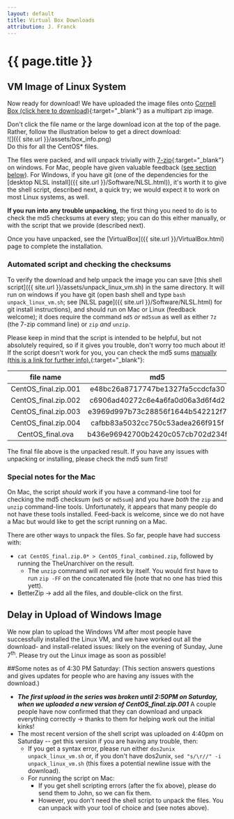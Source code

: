 ```yaml
---
layout: default
title: Virtual Box Downloads
attribution: J. Franck
---
```

# {{ page.title }}

## VM Image of Linux System

Now ready for download!  We have uploaded the image files onto [Cornell Box (click here to download)](https://cornell.box.com/s/o47ptx9wr21ui15zbugjizjanz24jk6c){:target="_blank"} as a multipart zip image.

Don't click the file name or the large download icon at the top of the page.  Rather, follow the illustration below to get a direct download:  
![]({{ site.url }}/assets/box_info.png)  
Do this for all the CentOS* files.

The files were packed, and will unpack trivially with [7-zip](http://www.7-zip.org/){:target="_blank"} on windows.
For Mac, people have given valuable feedback ([see section below](#Macnotes)).
For Windows, if you have git (one of the dependencies for the [desktop NLSL install]({{ site.url }}/Software/NLSL.html)), it's worth it to give the shell script, described next, a quick try; we would expect it to work on most Linux systems, as well.

**If you run into any trouble unpacking,** the first thing you need to do is to check the md5 checksums at every step; you can do this either manually, or with the script that we provide (described next).

Once you have unpacked, 
see the [VirtualBox]({{ site.url }}/VirtualBox.html) page to complete the installation.

### Automated script and checking the checksums

To verify the download and help unpack the image you can save [this shell script]({{ site.url }}/assets/unpack_linux_vm.sh) in the same directory.  It will run on windows if you have git (open bash shell and type `bash unpack_linux_vm.sh`; see [NLSL page]({{ site.url }}/Software/NLSL.html) for git install instructions), and should run on Mac or Linux (feedback welcome); it does require the command `md5` *or* `md5sum` as well as either `7z` (the 7-zip command line) or `zip` *and* `unzip`.

Please keep in mind that the script is intended to be helpful, but not absolutely required, so if it gives you trouble, don't worry too much about it!
If the script doesn't work for you, you can check the md5 sums [manually (this is a link for further info).](http://www.droidviews.com/check-md5sum-of-a-file-on-windows-mac-and-linux/){:target="_blank"}:

 file name  | md5
:----------:|:-----------:
CentOS_final.zip.001 | e48bc26a8717747be1327fa5ccdcfa30
CentOS_final.zip.002 | c6906ad40272c6e4a6fa0d06a3d6f4d2
CentOS_final.zip.003 | e3969d997b73c28856f1644b542212f7
CentOS_final.zip.004 | cafbb83a5032cc750c53adea266f915f
CentOS_final.ova | b436e96942700b2420c057cb702d234f

The final file above is the unpacked result.
If you have any issues with unpacking or installing, please check the md5 sum first!

### Special notes for the Mac
<a name="Macnotes" style="padding-top: 120px;"></a>

On Mac, the script *should* work if you have a command-line tool for checking the md5 checksum (`md5` or `md5sum`) and you have *both* the `zip` and `unzip` command-line tools.
Unfortunately, it appears that many people do not have these tools installed.
Feed-back is welcome, since we do not have a Mac but would like to get the script running on a Mac.

There are other ways to unpack the files.
So far, people have had success with:

- `cat CentOS_final.zip.0* > CentOS_final_combined.zip`, followed by running the TheUnarchiver on the result.
    - The `unzip` command will *not* work by itself.  You would first have to run `zip -FF` on the concatenated file (note that no one has tried this yett).
- BetterZip → add all the files, and double-click on the first. 


## Delay in Upload of Windows Image 

We now plan to upload the Windows VM after most people have successfully installed the Linux VM, and we have worked out all the download- and install-related issues: likely on the evening of Sunday, June 7<sup>th</sup>.  Please try out the Linux image as soon as possible!

##Some notes as of 4:30 PM Saturday:
(This section answers questions and gives updates for people who are having any issues with the download.)

- ***The first upload in the series was broken until 2:50PM on Saturday, when we uploaded a new version of CentOS_final.zip.001*** A couple people have now confirmed that they can download and unpack everything correctly → thanks to them for helping work out the initial kinks!
- The most recent version of the shell script was uploaded on 4:40pm on Saturday -- get this version if you are having any trouble, then:
    - If you get a syntax error, please run either `dos2unix unpack_linux_vm.sh` or, if you don't have dos2unix, `sed "s/\r//" -i unpack_linux_vm.sh` (this fixes a potential newline issue with the download).
    - For running the script on Mac:
        - If you get shell scripting errors (after the fix above), please do send them to John, so we can fix them.
        - However, you don't need the shell script to unpack the files.  You can unpack with your tool of choice and (see notes above).

